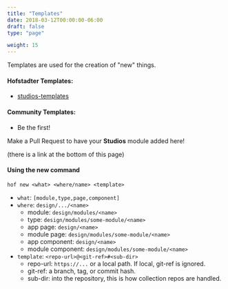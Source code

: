 ```yaml
---
title: "Templates"
date: 2018-03-12T00:00:00-06:00
draft: false
type: "page"

weight: 15
---
```


Templates are used for the creation of "new" things.


#### Hofstadter Templates:

- [studios-templates](https://github.com/hofstadter-io/studios-templates)


#### Community Templates:

- Be the first!

Make a Pull Request to have your __Studios__ module added here!

(there is a link at the bottom of this page)


#### Using the new command

```
hof new <what> <where/name> <template>
```

- `what`: `[module,type,page,component]`
- `where`: `design/.../<name>`
    - module: `design/modules/<name>`
    - type: `design/modules/some-module/<name>`
    - app page: `design/<name>`
    - module page: `design/modules/some-module/<name>`
    - app component: `design/<name>`
    - module component: `design/modules/some-module/<name>`
- `template`: `<repo-url>@<git-ref>#<sub-dir>`
    - repo-url: `https://...` or a local path. If local, git-ref is ignored.
    - git-ref: a branch, tag, or commit hash.
    - sub-dir: into the repository, this is how collection repos are handled.

